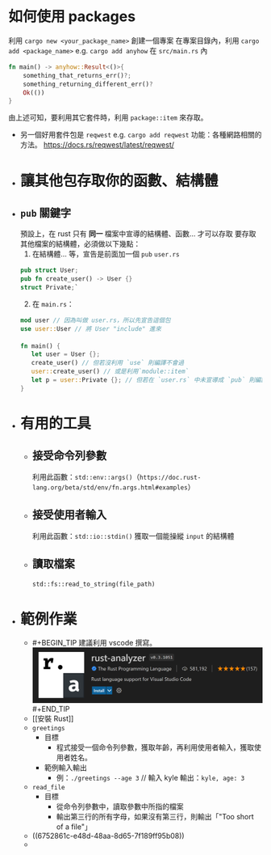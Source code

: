 # 如何使用 packages 
利用 `cargo new <your_package_name>` 創建一個專案
在專案目錄內，利用 `cargo add <package_name>` e.g. `cargo add anyhow`
在 `src/main.rs` 內
```rust
fn main() -> anyhow::Result<()>{
    something_that_returns_err()?;
    something_returning_different_err()?
    Ok(())
}
```
由上述可知，要利用其它套件時，利用 `package::item` 來存取。
- 另一個好用套件包是 `reqwest`
  e.g. `cargo add reqwest`
  功能：各種網路相關的方法。
  https://docs.rs/reqwest/latest/reqwest/
- # 讓其他包存取你的函數、結構體
- ## `pub` 關鍵字
  預設上，在 rust 只有 **同一** 檔案中宣導的結構體、函數… 才可以存取
  要存取其他檔案的結構體，必須做以下幾點：
  1. 在結構體… 等，宣告是前面加一個 `pub`
  `user.rs`
  ```rust
  pub struct User;
  pub fn create_user() -> User {}
  struct Private;`
  ```
  2. 在 `main.rs`：
  ```rust
  mod user // 因為叫做 user.rs，所以先宣告這個包
  use user::User // 將 User "include" 進來
  
  fn main() {
     let user = User {};
     create_user() // 但若沒利用 `use` 則編譯不會過
     user::create_user() // 或是利用`module::item` 
     let p = user::Private {}; // 但若在 `user.rs` 中未宣導成 `pub` 則編譯仍然不會過。
  }
  ```
- # 有用的工具
	- ## 接受命令列參數
	  利用此函數：`std::env::args()`（`https://doc.rust-lang.org/beta/std/env/fn.args.html#examples`）
	- ## 接受使用者輸入
	  利用此函數：`std::io::stdin()` 獲取一個能操縱 `input` 的結構體
	- ## 讀取檔案
	  `std::fs::read_to_string(file_path)`
- # 範例作業
	- #+BEGIN_TIP
	  建議利用 vscode 撰寫。
	  ![image.png](../assets/image_1734497082010_0.png) 
	  #+END_TIP
	- [[安裝 Rust]]
	- `greetings`
		- 目標
			- 程式接受一個命令列參數，獲取年齡，再利用使用者輸入，獲取使用者姓名。
		- 範例輸入輸出
			- 例：`./greetings --age 3` // 輸入 kyle
			  輸出：`kyle, age: 3`
	- `read_file`
		- 目標
			- 從命令列參數中，讀取參數中所指的檔案
			- 輸出第三行的所有字母，如果沒有第三行，則輸出「"Too short of a file"」
	- ((6752861c-e48d-48aa-8d65-7f189ff95b08))
	-